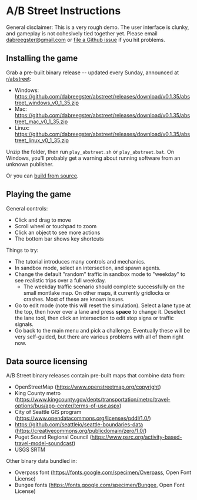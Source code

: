 # A/B Street Instructions

General disclaimer: This is a very rough demo. The user interface is clunky, and
gameplay is not cohesively tied together yet. Please email
<dabreegster@gmail.com> or
[file a Github issue](https://github.com/dabreegster/abstreet/issues/) if you
hit problems.

## Installing the game

Grab a pre-built binary release -- updated every Sunday, announced at
[r/abstreet](http://old.reddit.com/r/abstreet):

- Windows:
  https://github.com/dabreegster/abstreet/releases/download/v0.1.35/abstreet_windows_v0_1_35.zip
- Mac:
  https://github.com/dabreegster/abstreet/releases/download/v0.1.35/abstreet_mac_v0_1_35.zip
- Linux:
  https://github.com/dabreegster/abstreet/releases/download/v0.1.35/abstreet_linux_v0_1_35.zip

Unzip the folder, then run `play_abstreet.sh` or `play_abstreet.bat`. On
Windows, you'll probably get a warning about running software from an unknown
publisher.

Or you can [build from source](/docs/dev.md).

## Playing the game

General controls:

- Click and drag to move
- Scroll wheel or touchpad to zoom
- Click an object to see more actions
- The bottom bar shows key shortcuts

Things to try:

- The tutorial introduces many controls and mechanics.
- In sandbox mode, select an intersection, and spawn agents.
- Change the default "random" traffic in sandbox mode to "weekday" to see
  realistic trips over a full weekday.
  - The weekday traffic scenario should complete successfully on the small
    montlake map. On other maps, it currently gridlocks or crashes. Most of
    these are known issues.
- Go to edit mode (note this will reset the simulation). Select a lane type at
  the top, then hover over a lane and press **space** to change it. Deselect the
  lane tool, then click an intersection to edit stop signs or traffic signals.
- Go back to the main menu and pick a challenge. Eventually these will be very
  self-guided, but there are various problems with all of them right now.

## Data source licensing

A/B Street binary releases contain pre-built maps that combine data from:

- OpenStreetMap (https://www.openstreetmap.org/copyright)
- King County metro
  (https://www.kingcounty.gov/depts/transportation/metro/travel-options/bus/app-center/terms-of-use.aspx)
- City of Seattle GIS program
  (https://www.opendatacommons.org/licenses/pddl/1.0/)
- https://github.com/seattleio/seattle-boundaries-data
  (https://creativecommons.org/publicdomain/zero/1.0/)
- Puget Sound Regional Council
  (https://www.psrc.org/activity-based-travel-model-soundcast)
- USGS SRTM

Other binary data bundled in:

- Overpass font (https://fonts.google.com/specimen/Overpass, Open Font License)
- Bungee fonts (https://fonts.google.com/specimen/Bungee, Open Font License)
